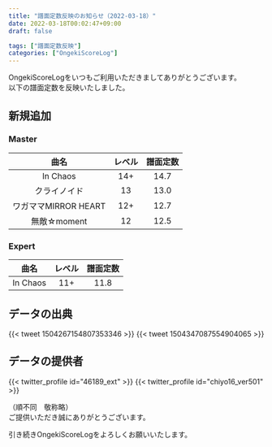 ```yaml
---
title: "譜面定数反映のお知らせ（2022-03-18）"
date: 2022-03-18T00:02:47+09:00
draft: false

tags: ["譜面定数反映"]
categories: ["OngekiScoreLog"]
---
```


OngekiScoreLogをいつもご利用いただきましてありがとうございます。  
以下の譜面定数を反映いたしました。

<!--more-->

## 新規追加

### Master

| 曲名 | レベル | 譜面定数 |
|:-:|:-:|:-:|
| In Chaos | 14+ | 14.7 |
| クライノイド | 13 | 13.0 |
| ワガママMIRROR HEART | 12+ | 12.7 |
| 無敵☆moment | 12 | 12.5 |

### Expert

| 曲名 | レベル | 譜面定数 |
|:-:|:-:|:-:|
| In Chaos | 11+ | 11.8 |

## データの出典

{{< tweet 1504267154807353346 >}}
{{< tweet 1504347087554904065 >}}

## データの提供者

{{< twitter_profile id="46189_ext" >}}
{{< twitter_profile id="chiyo16_ver501" >}}

（順不同　敬称略）  
ご提供いただき誠にありがとうございます。

引き続きOngekiScoreLogをよろしくお願いいたします。
